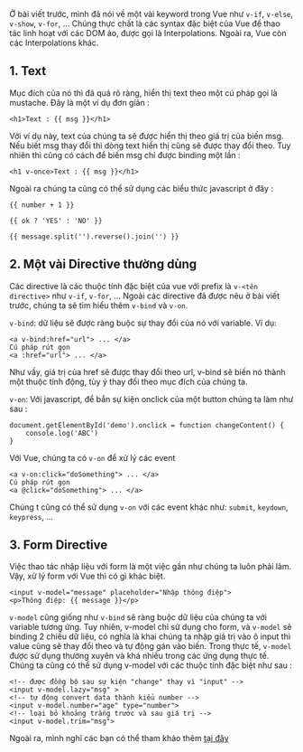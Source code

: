Ở bài viết trước, mình đã nói về một vài keyword trong Vue như `v-if`, `v-else`, `v-show`, `v-for`, ... Chúng thực chất là các syntax đặc biệt của Vue để thao tác linh hoạt với các DOM ảo, được gọi là Interpolations. Ngoài ra, Vue còn các Interpolations khác. 
## 1. Text 
Mục đích của nó thì đã quá rõ ràng, hiển thị text theo một cú pháp gọi là mustache. Đây là một ví dụ đơn giản :
```
<h1>Text : {{ msg }}</h1>
```
Với ví dụ này, text của chúng ta sẽ được hiển thị theo giá trị của biến msg. Nếu biết msg thay đổi thì dòng text hiển thị cũng sẽ được thay đổi theo. Tuy nhiên thì cũng có cách để biến msg chỉ được binding một lần : 
```
<h1 v-once>Text : {{ msg }}</h1>
```
Ngoài ra chúng ta cũng có thể sử dụng các biểu thức javascript ở đây : 
```
{{ number + 1 }}

{{ ok ? 'YES' : 'NO' }}

{{ message.split('').reverse().join('') }}
```
## 2. Một vài Directive thường dùng
Các directive là các thuộc tính đặc biệt của vue với prefix là `v-<tên directive>` như `v-if`, `v-for`, ... Ngoài các directive đã được nêu ở bài viết trước, chúng ta sẽ tìm hiểu thêm `v-bind` và `v-on`. 

`v-bind`:  dữ liệu sẽ được ràng buộc sự thay đổi của nó với variable. Ví dụ: 
```
<a v-bind:href="url"> ... </a>
Cú pháp rút gọn
<a :href="url"> ... </a>
```
Như vầy, giá trị của href sẽ được thay đổi theo url, v-bind sẽ biến nó thành một thuộc tính động, tùy ý thay đổi theo mục đích của chúng ta.

`v-on`: Với javascript, để bắn sự kiện onclick của một button chúng ta làm như sau : 

```
document.getElementById('demo').onclick = function changeContent() {
    console.log('ABC')
}
```

Với Vue, chúng ta có `v-on` để xử lý các event 
```
<a v-on:click="doSomething"> ... </a>
Cú pháp rút gọn
<a @click="doSomething"> ... </a>
```
Chúng t cũng có thể sử dụng `v-on` với các event khác như: `submit`, `keydown`, `keypress`, ...

## 3. Form Directive
Việc thao tác nhập liệu với form là một việc gần như chúng ta luôn phải làm. Vậy, xử lý form với Vue thì có gì khác biệt.
```
<input v-model="message" placeholder="Nhập thông điệp">
<p>Thông điệp: {{ message }}</p>
```
`v-model` cũng giống như `v-bind` sẽ ràng buộc dữ liệu của chúng ta với variable tương ứng. Tuy nhiên, v-model chỉ sử dụng cho form, và `v-model` sẽ binding 2 chiều dữ liệu, có nghĩa là khai chúng ta nhập giá trị vào ô input thì value cũng sẽ thay đổi theo và tự động gán vào biến. Trong thực tế, `v-model` được sử dụng thường xuyên và khá nhiều trong các ứng dụng thực tế. Chúng ta cũng có thể sử dụng v-model với các thuộc tính đặc biệt như sau :
```
<!-- được đồng bộ sau sự kiện "change" thay vì "input" -->
<input v-model.lazy="msg" >
<!-- tự động convert data thành kiểu number -->
<input v-model.number="age" type="number">
<!-- loại bỏ khoảng trắng trước và sau giá trị -->
<input v-model.trim="msg">
```

Ngoài ra, mình nghĩ các bạn có thể tham khảo thêm [tại đây](https://vi.vuejs.org/v2/guide/forms.html)